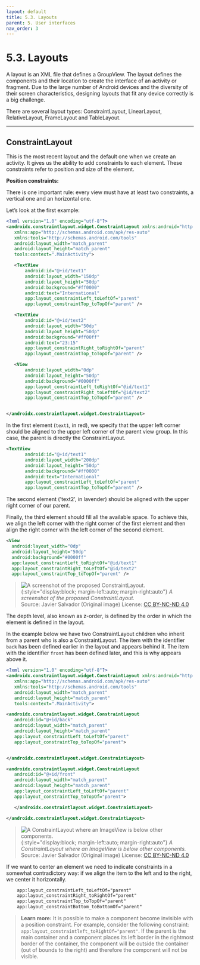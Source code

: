 ```yaml
---
layout: default
title: 5.3. Layouts
parent: 5. User interfaces
nav_order: 3
---
```


# 5.3. Layouts

A layout is an XML file that defines a GroupView. The layout defines the components and their location to create the interface of an activity or fragment. Due to the large number of Android devices and the diversity of their screen characteristics, designing layouts that fit any device correctly is a big challenge.

There are several layout types: ConstraintLayout, LinearLayout, RelativeLayout, FrameLayout and TableLayout.

---

## ConstraintLayout

This is the most recent layout and the default one when we create an activity. It gives us the ability to add constraints to each element. These constraints refer to position and size of the element.

**Position constraints:**

There is one important rule: every view must have at least two constraints, a vertical one and an horizontal one.

Let’s look at the first example:

```xml
<?xml version="1.0" encoding="utf-8"?>
<androidx.constraintlayout.widget.ConstraintLayout xmlns:android="http://schemas.android.com/apk/res/android"
   xmlns:app="http://schemas.android.com/apk/res-auto"
   xmlns:tools="http://schemas.android.com/tools"
   android:layout_width="match_parent"
   android:layout_height="match_parent"
   tools:context=".MainActivity">

   <TextView
       android:id="@+id/text1"
       android:layout_width="150dp"
       android:layout_height="50dp"
       android:background="#ff0000"
       android:text="International"
       app:layout_constraintLeft_toLeftOf="parent"
       app:layout_constraintTop_toTopOf="parent" />

   <TextView
       android:id="@+id/text2"
       android:layout_width="50dp"
       android:layout_height="50dp"
       android:background="#ff00ff"
       android:text="23:15"
       app:layout_constraintRight_toRightOf="parent"
       app:layout_constraintTop_toTopOf="parent" />

   <View
       android:layout_width="0dp"
       android:layout_height="50dp"
       android:background="#0000ff"
       app:layout_constraintLeft_toRightOf="@id/text1"
       app:layout_constraintRight_toLeftOf="@id/text2"
       app:layout_constraintTop_toTopOf="parent" />


</androidx.constraintlayout.widget.ConstraintLayout>
```

In the first element (`text1`, in red), we specify that the upper left corner should be aligned to the upper left corner of the parent view group. In this case, the parent is directly the ConstraintLayout.

```xml
<TextView
       android:id="@+id/text1"
       android:layout_width="200dp"
       android:layout_height="50dp"
       android:background="#ff0000"
       android:text="International"
       app:layout_constraintLeft_toLeftOf="parent"
       app:layout_constraintTop_toTopOf="parent" />
```

The second element ('text2', in lavender) should be aligned with the upper right corner of our parent.

Finally, the third element should fill all the available space. To achieve this, we align the left corner with the right corner of the first element and then align the right corner with the left corner of the second element.

```xml
<View
  android:layout_width="0dp"
  android:layout_height="50dp"
  android:background="#0000ff"
  app:layout_constraintLeft_toRightOf="@id/text1"
  app:layout_constraintRight_toLeftOf="@id/text2"
  app:layout_constraintTop_toTopOf="parent" />
```

> ![A screenshot of the proposed ConstraintLayout.](/images/05/constraint-layout){:style="display:block; margin-left:auto; margin-right:auto"}
> *A screenshot of the proposed ConstraintLayout.*  
> Source: Javier Salvador (Original image) License: [CC BY-NC-ND 4.0](https://creativecommons.org/licenses/by-nc-nd/4.0/)

The depth level, also known as z-order, is defined by the order in which the element is defined in the layout.

In the example below we have two ConstraintLayout children who inherit from a parent who is also a ConstraintLayout. The item with the identifier `back` has been defined earlier in the layout and appears behind it. The item with the identifier `front` has been defined later, and this is why appears above it.

```xml
<?xml version="1.0" encoding="utf-8"?>
<androidx.constraintlayout.widget.ConstraintLayout xmlns:android="http://schemas.android.com/apk/res/android"
   xmlns:app="http://schemas.android.com/apk/res-auto"
   xmlns:tools="http://schemas.android.com/tools"
   android:layout_width="match_parent"
   android:layout_height="match_parent"
   tools:context=".MainActivity">

<androidx.constraintlayout.widget.ConstraintLayout
   android:id="@+id/back"
   android:layout_width="match_parent"
   android:layout_height="match_parent"
   app:layout_constraintLeft_toLeftOf="parent"
   app:layout_constraintTop_toTopOf="parent">


</androidx.constraintlayout.widget.ConstraintLayout>

<androidx.constraintlayout.widget.ConstraintLayout
   android:id="@+id/front"
   android:layout_width="match_parent"
   android:layout_height="match_parent"
   app:layout_constraintLeft_toLeftOf="parent"
   app:layout_constraintTop_toTopOf="parent">

   </androidx.constraintlayout.widget.ConstraintLayout>

</androidx.constraintlayout.widget.ConstraintLayout>
```

> ![A ConstraintLayout where an ImageView is below other components.](/images/05/constraint-layout2){:style="display:block; margin-left:auto; margin-right:auto"}
> *A ConstraintLayout where an ImageView is below other components.*  
> Source: Javier Salvador (Original image) License: [CC BY-NC-ND 4.0](https://creativecommons.org/licenses/by-nc-nd/4.0/)

If we want to center an element we need to indicate constraints in a somewhat contradictory way: if we align the item to the left and to the right, we center it horizontally.

```xml
	app:layout_constraintLeft_toLeftOf="parent"
	app:layout_constraintRight_toRightOf="parent"
	app:layout_constraintTop_toTopOf="parent"
	app:layout_constraintBottom_toBottomOf="parent"
```

>**Learn more:**
>It is possible to make a component become invisible with a position constraint. For example, consider the following constraint: `app:layout_constraintleft_toRightOf="parent"`.
If the parent is the main container and a component places its left border in the rightmost border of the container, the component will be outside the container (out of bounds to the right) and therefore the component will not be visible.

